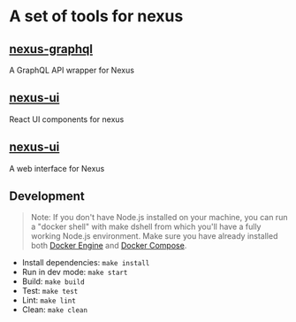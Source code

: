 # A set of tools for nexus

## [nexus-graphql](./packages/nexus-graphql/README.md)

A GraphQL API wrapper for Nexus

## [nexus-ui](./packages/nexus-ui/README.md)

React UI components for nexus

## [nexus-ui](./packages/nexus-web/README.md)

A web interface for Nexus

## Development

> Note: If you don't have Node.js installed on your machine, you can run a "docker shell" with make dshell from which you'll have a fully working Node.js environment. Make sure you have already installed both [Docker Engine](https://docs.docker.com/install/) and [Docker Compose](https://docs.docker.com/compose/install/).

- Install dependencies: `make install`
- Run in dev mode: `make start`
- Build: `make build`
- Test: `make test`
- Lint: `make lint`
- Clean: `make clean`
